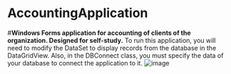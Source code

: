 # **AccountingApplication**
#**Windows Forms application for accounting of clients of the organization. Designed for self-study.**
To run this application, you will need to modify the DataSet to display records from the database in the DataGridView. Also, in the DBConnect class, you must specify the data of your database to connect the application to it.
![image](https://github.com/qckzzi/AccountingApplication/blob/main/Desktop%202023.03.13%20-%2011.13.59.03%20(1).gif)
